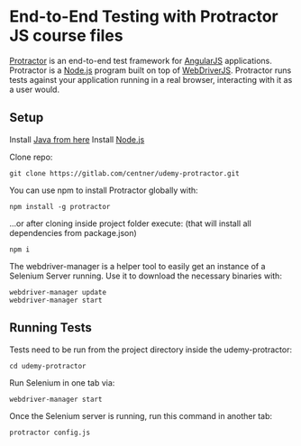 End-to-End Testing with Protractor JS course files
==========

[Protractor](http://angular.github.io/protractor) is an end-to-end test framework for [AngularJS](http://angularjs.org/) applications. Protractor is a [Node.js](http://nodejs.org/) program built on top of [WebDriverJS](https://github.com/SeleniumHQ/selenium/wiki/WebDriverJs). Protractor runs tests against your application running in a real browser, interacting with it as a user would.

Setup
-----
Install [Java from here](http://www.oracle.com/technetwork/java/javase/downloads/index.html)
Install [Node.js](http://nodejs.org/)

Clone repo:
```
git clone https://gitlab.com/centner/udemy-protractor.git
```

You can use npm to install Protractor globally with:
```
npm install -g protractor
```

...or after cloning inside project folder execute: (that will install all dependencies from package.json)
```
npm i
```

The webdriver-manager is a helper tool to easily get an instance of a Selenium Server running. Use it to download the necessary binaries with:
```
webdriver-manager update
webdriver-manager start
```
Running Tests
-------------
Tests need to be run from the project directory inside the udemy-protractor:
```
cd udemy-protractor
```
Run Selenium in one tab via:
```
webdriver-manager start
```

Once the Selenium server is running, run this command in another tab:
```
protractor config.js
```

